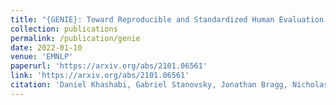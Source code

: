 ```yaml
---
title: "{GENIE}: Toward Reproducible and Standardized Human Evaluation for Text Generation"
collection: publications
permalink: /publication/genie
date: 2022-01-10
venue: 'EMNLP'
paperurl: 'https://arxiv.org/abs/2101.06561'
link: 'https://arxiv.org/abs/2101.06561'
citation: 'Daniel Khashabi, Gabriel Stanovsky, Jonathan Bragg, Nicholas Lourie, <b>Jungo Kasai</b>, Yejin Choi, Noah A. Smith, and Daniel S. Weld. 2022. &quot;{GENIE}: Toward Reproducible and Standardized Human Evaluation for Text Generation.&quot; <i>Proceedings of the Conference on Empirical Methods in Natural Language Processing (EMNLP)</i>.'
---
```


